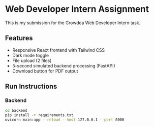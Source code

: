 # Web Developer Intern Assignment

This is my submission for the Growdea Web Developer Intern task.

## Features
- Responsive React frontend with Tailwind CSS
- Dark mode toggle
- File upload (2 files)
- 5-second simulated backend processing (FastAPI)
- Download button for PDF output

## Run Instructions
### Backend
```bash
cd backend
pip install -r requirements.txt
uvicorn main:app --reload --host 127.0.0.1 --port 8000
